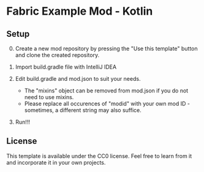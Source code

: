 # Fabric Example Mod - Kotlin

## Setup

0. Create a new mod repository by pressing the "Use this template" button and clone the created repository.

1. Import build.gradle file with IntelliJ IDEA

2. Edit build.gradle and mod.json to suit your needs.
    * The "mixins" object can be removed from mod.json if you do not need to use mixins.
    * Please replace all occurences of "modid" with your own mod ID - sometimes, a different string may also suffice.
3. Run!!!

## License

This template is available under the CC0 license. Feel free to learn from it and incorporate it in your own projects.
